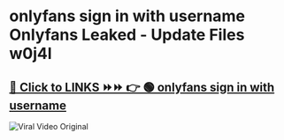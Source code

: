 
 # onlyfans sign in with username Onlyfans Leaked - Update Files w0j4l

## <h2><a href="https://clipsfans.com/onlyfans_sign_in_with_username&ref=git">🔗 Click to LINKS ⏩⏩ 👉 🟢 onlyfans sign in with username </a></h2>

<a href="https://clipsfans.com/onlyfans_sign_in_with_username&ref=git" rel="nofollow" data-target="animated-image.originalLink"><img src="https://i.ibb.co.com/xMMVF88/686577567.gif" alt="Viral Video Original" style="max-width: 100%; display: inline-block;" data-target="animated-image.originalImage"></a>

